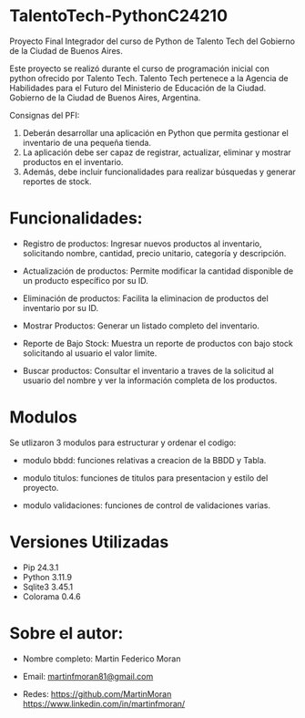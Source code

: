# TalentoTech-PythonC24210
Proyecto Final Integrador del curso de Python de Talento Tech del Gobierno de la Ciudad de Buenos Aires.

Este proyecto se realizó durante el curso de programación inicial con python ofrecido por Talento Tech.
Talento Tech pertenece a la Agencia de Habilidades para el Futuro del Ministerio de Educación de la Ciudad.
Gobierno de la Ciudad de Buenos Aires, Argentina.

Consignas del PFI:

1. Deberán desarrollar una aplicación en Python que permita gestionar el inventario de una pequeña tienda. 
2. La aplicación debe ser capaz de registrar, actualizar, eliminar y mostrar productos en el inventario.
3. Además, debe incluir funcionalidades para realizar búsquedas y generar reportes de stock. 


# Funcionalidades:

* Registro de productos: 
Ingresar nuevos productos al inventario, solicitando nombre, cantidad, precio unitario, categoría y descripción.

* Actualización de productos: 
Permite modificar la cantidad disponible de un producto específico por su ID.

* Eliminación de productos: 
Facilita la eliminacion de productos del inventario por su ID.

* Mostrar Productos: 
Generar un listado completo del inventario.

* Reporte de Bajo Stock: 
Muestra un reporte de productos con bajo stock solicitando al usuario el valor limite. 

* Buscar productos: 
Consultar el inventario a traves de la solicitud al usuario del nombre y ver la información completa de los productos.


# Modulos

Se utlizaron 3 modulos para estructurar y ordenar el codigo: 

- modulo bbdd: funciones relativas a creacion de la BBDD y Tabla.

- modulo titulos: funciones de titulos para presentacion y estilo del proyecto.

- modulo validaciones: funciones de control de validaciones varias.


# Versiones Utilizadas

- Pip 24.3.1
- Python 3.11.9
- Sqlite3 3.45.1
- Colorama 0.4.6


# Sobre el autor:

- Nombre completo:
Martin Federico Moran

- Email: 
martinfmoran81@gmail.com

- Redes:
https://github.com/MartinMoran
https://www.linkedin.com/in/martinfmoran/
